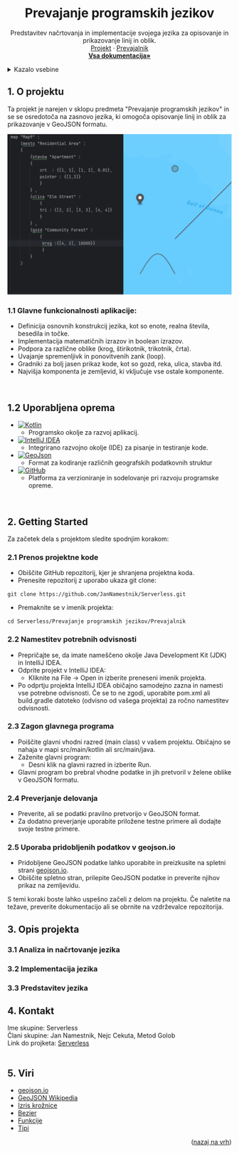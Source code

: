 <a name="readme-top"></a>

<div align="center">
  <h1 align="center">Prevajanje programskih jezikov</h1>

  <p align="center">
    Predstavitev načrtovanja in implementacije svojega jezika za opisovanje in prikazovanje linij in oblik.
    <br />
    <a href="https://github.com/JanNamestnik/Serverless/tree/main">Projekt</a>
    ·
    <a href="https://github.com/JanNamestnik/Serverless/tree/devel/Prevajanje%20programskih%20jezikov/Prevajalnik">Prevajalnik</a>
    <br />
    <a href="https://github.com/JanNamestnik/Serverless/tree/devel/Dokumentacija"><strong>Vsa dokumentacija»</strong></a>
  </p>
</div>

<!-- TABLE OF CONTENTS -->
<details>
  <summary>Kazalo vsebine</summary>
  <ol>
    <li>
      <a href="#o-projektu">O projektu</a>
      <ul>
        <li><a href="#glavne-funkcionalnosti-aplikacije">Glavne funkcionalnosti aplikacije</a></li>
        <li><a href="#uporabljena-oprema">Uporabljena oprema</a></li>
      </ul>
    </li>
    <li>
      <a href="#getting-started">Getting Started</a>
      <ul>
        <li><a href="#Prenos">Prenos projektne kode</a></li>
        <li><a href="#Namestitev">Namestitev potrebnih odvisnosti</a></li>
        <li><a href="#Zagon">Zagon glavnega programa</a></li>
        <li><a href="#Preverjanje">Preverjanje delovanja</a></li>
        <li><a href="#Uporaba">Uporaba pridobljenih podatkov v geojson.io</a></li>
      </ul>
    </li>
    <li>
        <a href="#opis-projekta">Opis projekta</a>
        <ul>
            <li><a href="#Analiza">Analiza in načrtovanje jezika</a></li>
            <ul>
                <li><a href="#neki">neki</a></li>
            </ul>
            <li><a href="#Implementacija">Implementacija jezika</a></li>
            <ul>
                <li><a href="#neki">neki</a></li>
            </ul>
            <li><a href="#Predstavitev">Predstavitev jezika</a></li>
            <ul>
                <li><a href="#neki">neki</a></li>
            </ul>
        </ul>
    </li>
    <li><a href="#kontakt">Kontakt</a></li>
    <li><a href="#viri">Viri</a></li>
  </ol>
</details>

<!-- O projektu -->
<h2 id="o-projektu">1. O projektu</h2>

Ta projekt je narejen v sklopu predmeta "Prevajanje programskih jezikov" in se se osredotoča na zasnovo jezika, ki omogoča opisovanje linij in oblik za prikazovanje v GeoJSON formatu.

![Slika](https://github.com/JanNamestnik/Serverless/blob/devel/Dokumentacija/Prevajanje%20programskih%20jezikov/Slike/primer.png)


<h3 id="glavne-funkcionalnosti-aplikacije">1.1 Glavne funkcionalnosti aplikacije:</h3>

- Definicija osnovnih konstrukcij jezika, kot so enote, realna števila, besedila in točke.
- Implementacija matematičnih izrazov in boolean izrazov.
- Podpora za različne oblike (krog, štirikotnik, trikotnik, črta).
- Uvajanje spremenljivk in ponovitvenih zank (loop).
- Gradniki za bolj jasen prikaz kode, kot so gozd, reka, ulica, stavba itd.
- Najvišja komponenta je zemljevid, ki vključuje vse ostale komponente.


<br />
<h2 id="uporabljena-oprema">1.2 Uporabljena oprema</h2>

* [![Kotlin][Kotlin]][Kotlin-url]
    * Programsko okolje za razvoj aplikacij.
* [![IntelliJ IDEA][IntelliJ]][IntelliJ-url]
    * Integrirano razvojno okolje (IDE) za pisanje in testiranje kode. 
* [![GeoJson][GeoJson]][GeoJson-url]
    * Format za kodiranje različnih geografskih podatkovnih struktur
* [![GitHub][GitHub]][GitHub-url]
    * Platforma za verzioniranje in sodelovanje pri razvoju programske opreme. 

<br />

<!-- GETTING STARTED -->
<h2 id="getting-started">2. Getting Started</h2>

Za začetek dela s projektom sledite spodnjim korakom:

<h3 id="Prenos">2.1 Prenos projektne kode</h3>

- Obiščite GitHub repozitorij, kjer je shranjena projektna koda.
- Prenesite repozitorij z uporabo ukaza git clone:

```
git clone https://github.com/JanNamestnik/Serverless.git
```

- Premaknite se v imenik projekta:

```
cd Serverless/Prevajanje programskih jezikov/Prevajalnik
```
<h3 id="Namestitev">2.2 Namestitev potrebnih odvisnosti</h3>

- Prepričajte se, da imate nameščeno okolje Java Development Kit (JDK) in IntelliJ IDEA.
- Odprite projekt v IntelliJ IDEA:
    - Kliknite na File -> Open in izberite preneseni imenik projekta.
- Po odprtju projekta IntelliJ IDEA običajno samodejno zazna in namesti vse potrebne odvisnosti. Če se to ne zgodi, uporabite pom.xml ali build.gradle datoteko (odvisno od vašega projekta) za ročno namestitev odvisnosti.

<h3 id="Zagon">2.3 Zagon glavnega programa</h3>

- Poiščite glavni vhodni razred (main class) v vašem projektu. Običajno se nahaja v mapi src/main/kotlin ali src/main/java.
- Zaženite glavni program:
    - Desni klik na glavni razred in izberite Run.
- Glavni program bo prebral vhodne podatke in jih pretvoril v želene oblike v GeoJSON formatu.

<h3 id="Preverjanje">2.4 Preverjanje delovanja</h3>

- Preverite, ali se podatki pravilno pretvorijo v GeoJSON format.
- Za dodatno preverjanje uporabite priložene testne primere ali dodajte svoje testne primere.

<h3 id="Uporaba">2.5 Uporaba pridobljenih podatkov v geojson.io</h3>

- Pridobljene GeoJSON podatke lahko uporabite in preizkusite na spletni strani [geojson.io](https://geojson.io/#map=2/0/20).
- Obiščite spletno stran, prilepite GeoJSON podatke in preverite njihov prikaz na zemljevidu.

S temi koraki boste lahko uspešno začeli z delom na projektu. Če naletite na težave, preverite dokumentacijo ali se obrnite na vzdrževalce repozitorija.


<!-- USAGE EXAMPLES -->
<h2 id="opis-projekta">3. Opis projekta</h2>

<h3 id="Analiza">3.1 Analiza in načrtovanje jezika</h3>

<h3 id="Implementacija">3.2 Implementacija jezika</h3>

<h3 id="Predstavitev">3.3 Predstavitev jezika</h3>

<!-- CONTACT -->
<h2 id="kontakt">4. Kontakt</h2>

Ime skupine: Serverless <br/>
Člani skupine: Jan Namestnik, Nejc Cekuta, Metod Golob <br/>
Link do projketa: [Serverless](https://github.com/JanNamestnik/Serverless/tree/main)
<br /><br />

<!-- ACKNOWLEDGMENTS -->
<h2 id="viri">5. Viri</h2>

* [geojson.io](https://geojson.io/#map=2/0/20)
* [GeoJSON Wikipedia](https://en.m.wikipedia.org/wiki/GeoJSON)
* [Izris krožnice](https://ppj.lpm.feri.um.si/tasks/circle.html)
* [Bezier](https://gist.github.com/brokenpylons/a055457075a5b34866e4ad1a5a56c0df)
* [Funkcije](https://gist.github.com/brokenpylons/3d4dacd1521b99e8d5a3070a5f5911a5)
* [Tipi](https://gist.github.com/brokenpylons/2cd318d101223abf97b17544335c2ab6)


<p align="right">(<a href="#readme-top">nazaj na vrh</a>)</p>

<!-- MARKDOWN LINKS & IMAGES -->
<!-- https://www.markdownguide.org/basic-syntax/#reference-style-links -->
[Kotlin]: https://img.shields.io/badge/Kotlin-7F52FF?style=for-the-badge&logo=kotlin&logoColor=white
[Kotlin-url]: https://kotlinlang.org/
[IntelliJ]: https://img.shields.io/badge/IntelliJ%20IDEA-000000?style=for-the-badge&logo=intellij-idea&logoColor=white
[IntelliJ-url]: https://www.jetbrains.com/idea/
[GitHub]: https://img.shields.io/badge/GitHub-181717?style=for-the-badge&logo=github&logoColor=white
[GitHub-url]: https://github.com/
[GeoJson]: https://img.shields.io/badge/GeoJson-005571?style=for-the-badge&logo=geojson&logoColor=white
[GeoJson-url]: https://geojson.org/
